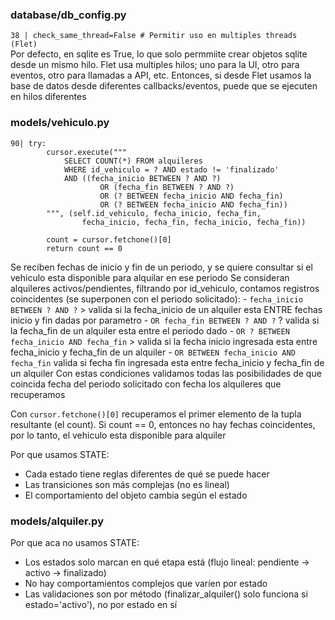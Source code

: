 ### database/db_config.py   
```38 | check_same_thread=False # Permitir uso en multiples threads (Flet)```  
Por defecto, en sqlite es True, lo que solo permmiite crear objetos sqlite desde un mismo hilo.
Flet usa multiples hilos; uno para la UI, otro para eventos, otro para llamadas a API, etc. Entonces, si desde Flet usamos la base de datos desde diferentes callbacks/eventos, puede que se ejecuten en hilos diferentes


### models/vehiculo.py
```
90| try:
        cursor.execute("""
            SELECT COUNT(*) FROM alquileres 
            WHERE id_vehiculo = ? AND estado != 'finalizado'
            AND ((fecha_inicio BETWEEN ? AND ?) 
                    OR (fecha_fin BETWEEN ? AND ?)
                    OR (? BETWEEN fecha_inicio AND fecha_fin)
                    OR (? BETWEEN fecha_inicio AND fecha_fin))
        """, (self.id_vehiculo, fecha_inicio, fecha_fin, 
                fecha_inicio, fecha_fin, fecha_inicio, fecha_fin))
        
        count = cursor.fetchone()[0]
        return count == 0
```
Se reciben fechas de inicio y fin de un periodo, y se quiere consultar si el vehiculo esta disponible para alquilar en ese periodo
Se consideran alquileres activos/pendientes, filtrando por id_vehiculo, contamos registros coincidentes (se superponen con el periodo solicitado):
\-  ```fecha_inicio BETWEEN ? AND ?``` > valida si la fecha_inicio de un alquiler esta ENTRE fechas inicio y fin dadas por parametro
\- ```OR fecha_fin BETWEEN ? AND ?``` ? valida si la fecha_fin de un alquiler esta entre el periodo dado
\- ```OR ? BETWEEN fecha_inicio AND fecha_fin``` > valida si la fecha inicio ingresada esta entre fecha_inicio y fecha_fin de un alquiler 
\- ```OR BETWEEN fecha_inicio AND fecha_fin``` valida si fecha fin ingresada esta entre fecha_inicio y fecha_fin de un alquiler
Con estas condiciones validamos todas las posibilidades de que coincida fecha del periodo solicitado con fecha los alquileres que recuperamos

Con ```cursor.fetchone()[0]``` recuperamos el primer elemento de la tupla resultante (el count). Si count == 0, entonces no hay fechas coincidentes, por lo tanto, el vehiculo esta disponible para alquiler

Por que usamos STATE:
- Cada estado tiene reglas diferentes de qué se puede hacer
- Las transiciones son más complejas (no es lineal)
- El comportamiento del objeto cambia según el estado

### models/alquiler.py
Por que aca no usamos STATE:
- Los estados solo marcan en qué etapa está (flujo lineal: pendiente → activo → finalizado)
- No hay comportamientos complejos que varíen por estado
- Las validaciones son por método (finalizar_alquiler() solo funciona si estado='activo'), no por estado en sí